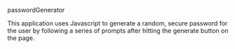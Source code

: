 passwordGenerator

This application uses Javascript to generate a random, secure password for the user by following a series of prompts after hitting the generate button on the page.
